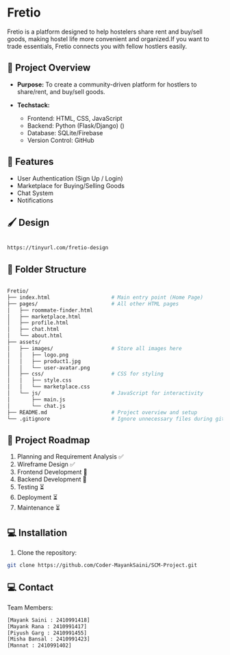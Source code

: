 # Fretio

Fretio is a platform designed to help hostelers share rent and buy/sell goods, making hostel life more convenient and organized.If you want to trade essentials, Fretio connects you with fellow hostlers easily.

## 🚀 Project Overview

- **Purpose:** To create a community-driven platform for hostlers to share/rent, and buy/sell goods.
  
- **Techstack:**  
  - Frontend: HTML, CSS, JavaScript  
  - Backend: Python (Flask/Django) () 
  - Database: SQLite/Firebase  
  - Version Control: GitHub  

## 📌 Features

- User Authentication (Sign Up / Login) 
- Marketplace for Buying/Selling Goods  
- Chat System  
- Notifications

## 🖌️ Design 
```bash

https://tinyurl.com/fretio-design

```

## 📁 Folder Structure

```bash

Fretio/
├── index.html                    # Main entry point (Home Page)
├── pages/                        # All other HTML pages
│   ├── roommate-finder.html
│   ├── marketplace.html
│   ├── profile.html
│   ├── chat.html
│   └── about.html
├── assets/
│   ├── images/                   # Store all images here
│   │   ├── logo.png
│   │   ├── product1.jpg
│   │   └── user-avatar.png
│   ├── css/                      # CSS for styling
│   │   ├── style.css
│   │   └── marketplace.css
│   └── js/                       # JavaScript for interactivity
│       ├── main.js
│       └── chat.js
├── README.md                     # Project overview and setup
└── .gitignore                    # Ignore unnecessary files during git push

```

## 📅 Project Roadmap

1. Planning and Requirement Analysis ✅  
2. Wireframe Design ✅   
3. Frontend Development 🔄  
4. Backend Development 🔄  
5. Testing ⏳  
6. Deployment ⏳  
7. Maintenance ⏳  

## 💻 Installation

1. Clone the repository:  
```bash
git clone https://github.com/Coder-MayankSaini/SCM-Project.git

```

## 💻 Contact


Team Members:
```bash
[Mayank Saini : 2410991418]
[Mayank Rana : 2410991417]
[Piyush Garg : 2410991455]
[Misha Bansal : 2410991423]
[Mannat : 2410991402]
```


